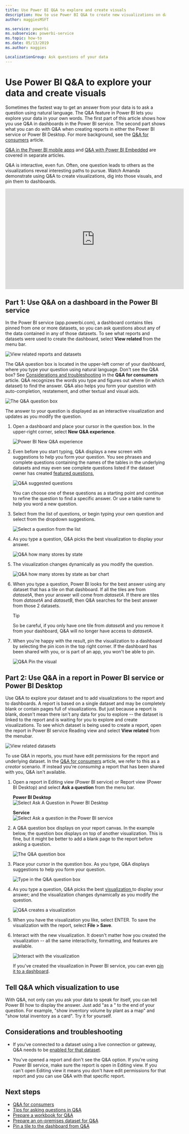 ```yaml
---
title: Use Power BI Q&A to explore and create visuals
description: How to use Power BI Q&A to create new visualizations on dashboards and in reports.
author: maggiesMSFT

ms.service: powerbi
ms.subservice: powerbi-service
ms.topic: how-to
ms.date: 05/13/2019
ms.author: maggies

LocalizationGroup: Ask questions of your data
---
```

# Use Power BI Q&A to explore your data and create visuals

Sometimes the fastest way to get an answer from your data is to ask a question using natural language. The Q&A feature in Power BI lets you explore your data in your own words.  The first part of this article shows how you use Q&A in dashboards in the Power BI service. The second part shows what you can do with Q&A when creating reports in either the Power BI service or Power BI Desktop. For more background, see the [Q&A for consumers](../consumer/end-user-q-and-a.md) article. 

[Q&A in the Power BI mobile apps](../consumer/mobile/mobile-apps-ios-qna.md) and [Q&A with Power BI Embedded](../developer/embedded/qanda.md) are covered in separate articles. 

Q&A is interactive, even fun. Often, one question leads to others as the visualizations reveal interesting paths to pursue. Watch Amanda demonstrate using Q&A to create visualizations, dig into those visuals, and pin them to dashboards.

<iframe width="560" height="315" src="https://www.youtube.com/embed/qMf7OLJfCz8?list=PL1N57mwBHtN0JFoKSR0n-tBkUJHeMP2cP" frameborder="0" allowfullscreen></iframe>

## Part 1: Use Q&A on a dashboard in the Power BI service

In the Power BI service (app.powerbi.com), a dashboard contains tiles pinned from one or more datasets, so you can ask questions about any of the data contained in any of those datasets. To see what reports and datasets were used to create the dashboard, select **View related** from the menu bar.

![View related reports and datasets](media/power-bi-tutorial-q-and-a/power-bi-view-related.png)

The Q&A question box is located in the upper-left corner of your dashboard, where you type your question using natural language. Don't see the Q&A box? See [Considerations and troubleshooting](../consumer/end-user-q-and-a.md#considerations-and-troubleshooting) in the **Q&A for consumers** article.  Q&A recognizes the words you type and figures out where (in which dataset) to find the answer. Q&A also helps you form your question with auto-completion, restatement, and other textual and visual aids.

![The Q&A question box](media/power-bi-tutorial-q-and-a/powerbi-qna.png)

The answer to your question is displayed as an interactive visualization and updates as you modify the question.

1. Open a dashboard and place your cursor in the question box. In the upper-right corner, select **New Q&A experience**.

    ![Power BI New Q&A experience](media/power-bi-tutorial-q-and-a/power-bi-qna-new-experience.png)

1. Even before you start typing, Q&A displays a new screen with suggestions to help you form your question. You see phrases and complete questions containing the names of the tables in the underlying datasets and may even see complete questions listed if the dataset owner has created [featured questions](service-q-and-a-create-featured-questions.md),

   ![Q&A suggested questions](media/power-bi-tutorial-q-and-a/power-bi-qna-suggested-questions.png)

   You can choose one of these questions as a starting point and continue to refine the question to find a specific answer. Or use a table name to help you word a new question.

2. Select from the list of questions, or begin typing your own question and select from the dropdown suggestions.

   ![Select a question from the list](media/power-bi-tutorial-q-and-a/power-bi-qna-select-a-question-how-many-stores.png)

3. As you type a question, Q&A picks the best visualization to display your answer.

   ![Q&A how many stores by state](media/power-bi-tutorial-q-and-a/power-bi-qna-how-many-stores-by-state.png)

4. The visualization changes dynamically as you modify the question.

   ![Q&A how many stores by state as bar chart](media/power-bi-tutorial-q-and-a/power-bi-qna-stores-by-state-bar-chart.png)

1. When you type a question, Power BI looks for the best answer using any dataset that has a tile on that dashboard.  If all the tiles are from *datasetA*, then your answer will come from *datasetA*.  If there are tiles from *datasetA* and *datasetB*, then Q&A searches for the best answer from those 2 datasets.

   > [!TIP]
   > So be careful, if you only have one tile from *datasetA* and you remove it from your dashboard, Q&A will no longer have access to *datasetA*.
   >

5. When you're happy with the result, pin the visualization to a dashboard by selecting the pin icon in the top right corner. If the dashboard has been shared with you, or is part of an app, you won't be able to pin.

   ![Q&A Pin the visual](media/power-bi-tutorial-q-and-a/power-bi-qna-pin-visual.png)

## Part 2: Use Q&A in a report in Power BI service or Power BI Desktop

Use Q&A to explore your dataset and to add visualizations to the report and to dashboards. A report is based on a single dataset and may be completely blank or contain pages full of visualizations. But just because a report is blank, doesn't mean there isn't any data for you to explore -- the dataset is linked to the report and is waiting for you to explore and create visualizations.  To see which dataset is being used to create a report, open the report in Power BI service Reading view and select **View related** from the menubar.

![View related datasets](media/power-bi-tutorial-q-and-a/power-bi-view-related.png)

To use Q&A in reports, you must have edit permissions for the report and underlying dataset. In the [Q&A for consumers](../consumer/end-user-q-and-a.md) article, we refer to this as a *creator* scenario. If instead you're *consuming* a report that has been shared with you, Q&A isn't available.

1. Open a report in Editing view (Power BI service) or Report view (Power BI Desktop) and select **Ask a question** from the menu bar.

    **Power BI Desktop**    
    ![Select Ask A Question in Power BI Desktop](media/power-bi-tutorial-q-and-a/power-bi-desktop-question.png)

    **Service**    
    ![Select Ask a question in the Power BI service](media/power-bi-tutorial-q-and-a/power-bi-service.png)

2. A Q&A question box displays on your report canvas. In the example below, the question box displays on top of another visualization. This is fine, but it might be better to add a blank page to the report before asking a question.

    ![The Q&A question box](media/power-bi-tutorial-q-and-a/power-bi-ask-question.png)

3. Place your cursor in the question box. As you type, Q&A displays suggestions to help you form your question.

   ![Type in the Q&A question box](media/power-bi-tutorial-q-and-a/power-bi-q-and-a-suggestions.png)

4. As you type a question, Q&A picks the best [visualization ](../visuals/power-bi-visualization-types-for-reports-and-q-and-a.md)to display your answer; and the visualization changes dynamically as you modify the question.

   ![Q&A creates a visualization](media/power-bi-tutorial-q-and-a/power-bi-q-and-a-visual.png)

5. When you have the visualization you like, select ENTER. To save the visualization with the report, select **File > Save**.

6. Interact with the new visualization. It doesn't matter how you created the visualization -- all the same interactivity, formatting, and features are available.

   ![Interact with the visualization](media/power-bi-tutorial-q-and-a/power-bi-q-and-a-ellipses.png)

   If you've created the visualization in Power BI service, you can even [pin it to a dashboard](service-dashboard-pin-tile-from-q-and-a.md).

## Tell Q&A which visualization to use
With Q&A, not only can you ask your data to speak for itself, you can tell Power BI how to display the answer. Just add "as a <visualization type>" to the end of your question.  For example, "show inventory volume by plant as a map" and "show total inventory as a card".  Try it for yourself.

## Considerations and troubleshooting
- If you've connected to a dataset using a live connection or gateway, Q&A needs to be [enabled for that dataset](service-q-and-a-direct-query.md).

- You've opened a report and don't see the Q&A option. If you're using Power BI service, make sure the report is open in Editing view. If you can't open Editing view it means you don't have edit permissions for that report and you can use Q&A with that specific report.

## Next steps

- [Q&A for consumers](../consumer/end-user-q-and-a.md)   
- [Tips for asking questions in Q&A](../consumer/end-user-q-and-a-tips.md)   
- [Prepare a workbook for Q&A](service-prepare-data-for-q-and-a.md)  
- [Prepare an on-premises dataset for Q&A](service-q-and-a-direct-query.md)   
- [Pin a tile to the dashboard from Q&A](service-dashboard-pin-tile-from-q-and-a.md)
